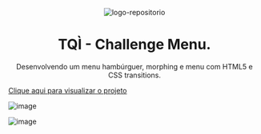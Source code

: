 <p align="center"> <img src="https://user-images.githubusercontent.com/96539606/197372905-16a36d83-7efb-437f-ae0a-bd1d5058a79b.png" alt="logo-repositorio" /> </center>

<h1 align="center"> TQÌ - Challenge Menu. </h1>
<p align="center">Desenvolvendo um menu hambúrguer, morphing e menu com HTML5 e CSS transitions.</center>

<a href="https://desafio-tqi-menu-css.vercel.app/" target="_blank">Clique aqui para visualizar o projeto</a>

![image](https://user-images.githubusercontent.com/96539606/194956529-117a7161-12e3-4f3f-8805-16309c672da1.png)

![image](https://user-images.githubusercontent.com/96539606/194956736-7422ddc4-dad8-4f5c-b63e-a29e4c622486.png)


